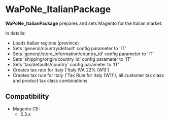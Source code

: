 # WaPoNe_ItalianPackage

**WaPoNe_ItalianPackage** prepares and sets Magento for the Italian market.

In details:
  - Loads Italian regions (province)
  - Sets 'general/country/default' config parameter to 'IT'
  - Sets 'general/store_information/country_id' config parameter to 'IT'
  - Sets 'shipping/origin/country_id' config parameter to 'IT'
  - Sets 'tax/defaults/country' config parameter to 'IT'
  - Creates tax rate for Italy ('Italy IVA 22% (W1)')
  - Creates tax rule for Italy ('Tax Rule for Italy (W1)'), all customer tax class and product tax class combinations

## Compatibility

- Magento CE:
  - 2.3.x

<br /><br />
